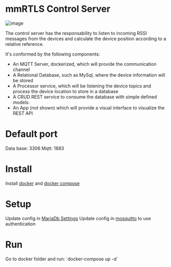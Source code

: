 # mmRTLS Control Server

![image](https://user-images.githubusercontent.com/5400635/114650119-0d8a1200-9cb8-11eb-96fa-447b159cee4d.png)

The control server has the responsability to listen to incoming RSSI messages from the devices and calculate the device position according to a relative reference.

It's conformed by the following components:

- An MQTT Server, dockerized, which will provide the communication channel
- A Relational Database, such as MySql, where the device information will be stored
- A Processor service, which will be listening the device topics and process the device location to store in a database
- A CRUD REST service to consume the database with simple defined models.
- An App (not shown) which will provide a visual interface to visualize the REST API

# Default port
Data base: 3306
Mqtt: 1883

# Install
Install [docker](https://docs.docker.com/engine/install/) and [docker compose](https://docs.docker.com/compose/install/)

# Setup
Update config in [MariaDb Settings](https://github.com/mlorenzati/mmRTLS/blob/main/ctrlSrv/docker/services/mariadb/mariadb.env)
Update config in [mosquitto](https://github.com/mlorenzati/mmRTLS/main/contrServDocker/ctrlSrv/docker/services/mosquitto/mosquitto.conf) to use authentication

# Run
Go to docker folder and run:
´docker-compose up -d´
